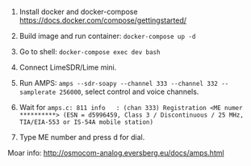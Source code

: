 1. Install docker and docker-compose https://docs.docker.com/compose/gettingstarted/

2. Build image and run container: `docker-compose up -d`

3. Go to shell: `docker-compose exec dev bash`

4. Connect LimeSDR/Lime mini.

5. Run AMPS: `amps --sdr-soapy --channel 333 --channel 332 --samplerate 256000`, select control and voice channels.

6. Wait for `amps.c: 811 info   : (chan 333) Registration <ME numer **********> (ESN = d5996459, Class 3 / Discontinuous / 25 MHz, TIA/EIA-553 or IS-54A mobile station)`

7. Type ME number and press d for dial.

Moar info: http://osmocom-analog.eversberg.eu/docs/amps.html
